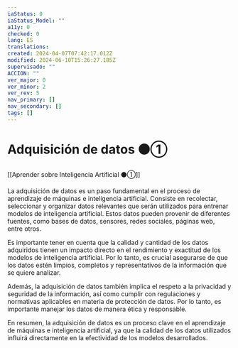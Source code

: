 ```yaml
---
iaStatus: 0
iaStatus_Model: ""
a11y: 0
checked: 0
lang: ES
translations: 
created: 2024-04-07T07:42:17.012Z
modified: 2024-06-10T15:26:27.185Z
supervisado: ""
ACCION: ""
ver_major: 0
ver_minor: 2
ver_rev: 5
nav_primary: []
nav_secondary: []
tags: []
---
```

# Adquisición de datos ⚫①

[[Aprender sobre Inteligencia Artificial ⚫①]]

La adquisición de datos es un paso fundamental en el proceso de aprendizaje de máquinas e inteligencia artificial. Consiste en recolectar, seleccionar y organizar datos relevantes que serán utilizados para entrenar modelos de inteligencia artificial. Estos datos pueden provenir de diferentes fuentes, como bases de datos, sensores, redes sociales, páginas web, entre otros.

Es importante tener en cuenta que la calidad y cantidad de los datos adquiridos tienen un impacto directo en el rendimiento y exactitud de los modelos de inteligencia artificial. Por lo tanto, es crucial asegurarse de que los datos estén limpios, completos y representativos de la información que se quiere analizar.

Además, la adquisición de datos también implica el respeto a la privacidad y seguridad de la información, así como cumplir con regulaciones y normativas aplicables en materia de protección de datos. Por lo tanto, es importante manejar los datos de manera ética y responsable.

En resumen, la adquisición de datos es un proceso clave en el aprendizaje de máquinas e inteligencia artificial, ya que la calidad de los datos utilizados influirá directamente en la efectividad de los modelos desarrollados.
